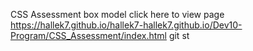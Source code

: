 CSS Assessment box model click here to view page
https://hallek7.github.io/hallek7-hallek7.github.io/Dev10-Program/CSS_Assessment/index.html
git st